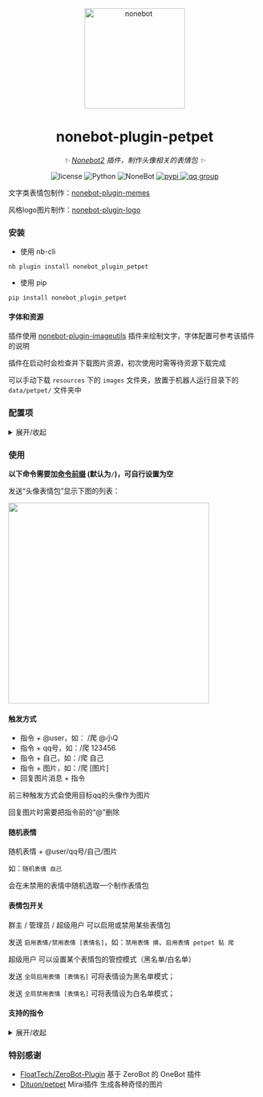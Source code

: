 <div align="center">

  <a href="https://v2.nonebot.dev/">
    <img src="https://v2.nonebot.dev/logo.png" width="200" height="200" alt="nonebot">
  </a>

# nonebot-plugin-petpet

_✨ [Nonebot2](https://github.com/nonebot/nonebot2) 插件，制作头像相关的表情包 ✨_

<p align="center">
  <img src="https://img.shields.io/github/license/noneplugin/nonebot-plugin-petpet" alt="license">
  <img src="https://img.shields.io/badge/python-3.7.3+-blue.svg" alt="Python">
  <img src="https://img.shields.io/badge/nonebot-2.0.0b4+-red.svg" alt="NoneBot">
  <a href="https://pypi.org/project/nonebot-plugin-petpet">
    <img src="https://badgen.net/pypi/v/nonebot-plugin-petpet" alt="pypi">
  </a>
  <a href="https://jq.qq.com/?_wv=1027&k=wDVNrMdr">
    <img src="https://img.shields.io/badge/QQ%E7%BE%A4-682145034-orange" alt="qq group">
  </a>
</p>

</div>


文字类表情包制作：[nonebot-plugin-memes](https://github.com/noneplugin/nonebot-plugin-memes)

风格logo图片制作：[nonebot-plugin-logo](https://github.com/noneplugin/nonebot-plugin-logo)


### 安装

- 使用 nb-cli

```
nb plugin install nonebot_plugin_petpet
```

- 使用 pip

```
pip install nonebot_plugin_petpet
```

#### 字体和资源

插件使用 [nonebot-plugin-imageutils](https://github.com/noneplugin/nonebot-plugin-imageutils) 插件来绘制文字，字体配置可参考该插件的说明

插件在启动时会检查并下载图片资源，初次使用时需等待资源下载完成

可以手动下载 `resources` 下的 `images` 文件夹，放置于机器人运行目录下的 `data/petpet/` 文件夹中


### 配置项

<details>
<summary>展开/收起</summary>

#### `petpet_command_start`
 - 类型：`str`
 - 默认：`""`
 - 说明：命令开始字符，为空则使用Nonebot设置中的`command_start`

#### `petpet_resource_url`
 - 类型：`str`
 - 默认：`https://ghproxy.com/https://raw.githubusercontent.com/noneplugin/nonebot-plugin-petpet/v0.3.x/resources`
 - 说明：资源下载链接，默认为使用`ghproxy`代理的github仓库链接

#### `petpet_disabled_list`
 - 类型：`List[str]`
 - 默认：`[]`
 - 说明：禁用的表情包列表，需填写表情名称的列表，表情名称可以在`data_source.py`文件中查看。若只是临时关闭，可以用下文中的“表情包开关”

#### `petpet_gif_max_size`
 - 类型：`float`
 - 默认：`10`
 - 说明：限制生成的gif的最大体积，单位为`Mb`。若生成的gif体积过大，则先会尝试缩减帧数，其次尝试缩小图片尺寸

#### `petpet_gif_max_frames`
 - 类型：`int`
 - 默认：`100`
 - 说明：限制生成的gif的最大帧数

#### `baidu_trans_appid`
 - 类型：`str`
 - 默认：`""`
 - 说明：百度翻译api相关，可在[百度翻译开放平台](http://api.fanyi.baidu.com)申请

#### `baidu_trans_apikey`
 - 类型：`str`
 - 默认：`""`
 - 说明：百度翻译api相关，可在[百度翻译开放平台](http://api.fanyi.baidu.com)申请

</details>


### 使用

**以下命令需要加[命令前缀](https://v2.nonebot.dev/docs/api/config#Config-command_start) (默认为`/`)，可自行设置为空**

发送“头像表情包”显示下图的列表：

<div align="left">
  <img src="https://s2.loli.net/2022/10/15/CiHyoqgI6eKSW9p.jpg" width="400" />
</div>


#### 触发方式
- 指令 + @user，如： /爬 @小Q
- 指令 + qq号，如：/爬 123456
- 指令 + 自己，如：/爬 自己
- 指令 + 图片，如：/爬 [图片]
- 回复图片消息 + 指令

前三种触发方式会使用目标qq的头像作为图片

回复图片时需要把指令前的“@”删除


#### 随机表情

随机表情 + @user/qq号/自己/图片

如：`随机表情 自己`

会在未禁用的表情中随机选取一个制作表情包


#### 表情包开关

群主 / 管理员 / 超级用户 可以启用或禁用某些表情包

发送 `启用表情/禁用表情 [表情名]`，如：`禁用表情 摸`、`启用表情 petpet 贴 爬`

超级用户 可以设置某个表情包的管控模式（黑名单/白名单）

发送 `全局启用表情 [表情名]` 可将表情设为黑名单模式；

发送 `全局禁用表情 [表情名]` 可将表情设为白名单模式；


#### 支持的指令

<details>
<summary>展开/收起</summary>

| 指令 | 效果 | 备注 |
| --- | --- | --- |
| 万能表情<br>空白表情 | <img src="https://s2.loli.net/2022/05/29/C2VRA6iw4hzWZXO.jpg" width="200" /> | 简单的图片加文字 |
| 摸<br>摸摸<br>摸头<br>摸摸头<br>rua | <img src="https://s2.loli.net/2022/02/23/oNGVO4iuCk73g8S.gif" width="200" /> | 可使用参数“圆”让头像为圆形<br>如：摸头圆 自己 |
| 亲<br>亲亲 | <img src="https://s2.loli.net/2022/02/23/RuoiqP8plJBgw9K.gif" width="200" /> | 可指定一个或两个目标<br>若为一个则为 发送人 亲 目标<br>若为两个则为 目标1 亲 目标2<br>如：亲 114514 自己 |
| 贴<br>贴贴<br>蹭<br>蹭蹭 | <img src="https://s2.loli.net/2022/02/23/QDCE5YZIfroavub.gif" width="200" /> | 可指定一个或两个目标<br>类似 亲 |
| 顶<br>玩 | <img src="https://s2.loli.net/2022/08/16/WVotKxjqupdCJAS.gif" width="200" /> |  |
| 拍 | <img src="https://s2.loli.net/2022/02/23/5mv6pFJMNtzHhcl.gif" width="200" /> |  |
| 撕 | <img src="https://s2.loli.net/2022/05/29/FDcam9ROPkqvwxH.jpg" width="200" > |  |
| 怒撕 | <img src="https://s2.loli.net/2022/10/11/NepC3ETugIaWnHs.jpg" width="200" > |  |
| 丢<br>扔 | <img src="https://s2.loli.net/2022/02/23/LlDrSGYdpcqEINu.jpg" width="200" /> |  |
| 抛<br>掷 | <img src="https://s2.loli.net/2022/03/10/W8X6cGZS5VMDOmh.gif" width="200" /> |  |
| 爬 | <img src="https://s2.loli.net/2022/02/23/hfmAToDuF2actC1.jpg" width="200" /> | 默认为随机选取一张爬表情<br>可使用数字指定特定表情<br>如：爬 13 自己 |
| 精神支柱 | <img src="https://s2.loli.net/2022/02/23/WwjNmiz4JXbuE1B.jpg" width="200" /> |  |
| 一直 | <img src="https://s2.loli.net/2022/02/23/dAf9Z3kMDwYcRWv.gif" width="200" /> | 支持gif |
| 一直一直 | <img src="https://s2.loli.net/2022/10/15/hn5Q4jm29pXNsrL.gif" width="200" /> | 支持gif |
| 加载中 | <img src="https://s2.loli.net/2022/02/23/751Oudrah6gBsWe.gif" width="200" /> | 支持gif |
| 转 | <img src="https://s2.loli.net/2022/02/23/HoZaCcDIRgs784Y.gif" width="200" /> |  |
| 小天使 | <img src="https://s2.loli.net/2022/02/23/ZgD1WSMRxLIymCq.jpg" width="200" /> | 图中名字为目标qq昵称<br>可指定名字，如：小天使 meetwq 自己 |
| 不要靠近 | <img src="https://s2.loli.net/2022/02/23/BTdkAzvhRDLOa3U.jpg" width="200" /> |  |
| 一样 | <img src="https://s2.loli.net/2022/02/23/SwAXoOgfdjP4ecE.jpg" width="200" /> |  |
| 滚 | <img src="https://s2.loli.net/2022/02/23/atzZsSE53UDIlOe.gif" width="200" /> |  |
| 玩游戏<br>来玩游戏 | <img src="https://s2.loli.net/2022/05/31/j9ZKB7cFOSklzMe.jpg" width="200" /> | 图中描述默认为：来玩休闲游戏啊<br>可指定描述<br>支持gif |
| 膜<br>膜拜 | <img src="https://s2.loli.net/2022/02/23/nPgBJwV5qDb1s9l.gif" width="200" /> |  |
| 吃 | <img src="https://s2.loli.net/2022/02/23/ba8cCtIWEvX9sS1.gif" width="200" /> |  |
| 啃 | <img src="https://s2.loli.net/2022/02/23/k82n76U4KoNwsr3.gif" width="200" /> |  |
| 出警 | <img src="https://s2.loli.net/2022/05/31/Q7WL1q2TlHgnERr.jpg" width="200" /> |  |
| 警察 | <img src="https://s2.loli.net/2022/03/12/xYLgKVJcd3HvqfM.jpg" width="200" > |  |
| 问问<br>去问问 | <img src="https://s2.loli.net/2022/02/23/GUyax1BF6q5Hvin.jpg" width="200" /> | 名字为qq昵称，可指定名字 |
| 舔<br>舔屏<br>prpr | <img src="https://s2.loli.net/2022/03/05/WMHpwygtmN5bdEV.jpg" width="200" /> | 支持gif |
| 搓 | <img src="https://s2.loli.net/2022/03/09/slRF4ue56xSQzra.gif" width="200" /> |  |
| 墙纸 | <img src="https://s2.loli.net/2022/10/01/wm3pFvEZeUctA4J.gif" width="200" /> |  |
| 国旗 | <img src="https://s2.loli.net/2022/03/10/p7nwCvgsU3LxBDI.jpg" width="200" /> |  |
| 交个朋友 | <img src="https://s2.loli.net/2022/03/10/SnmkNrjKuFeZvbA.jpg" width="200" /> | 名字为qq昵称，可指定名字 |
| 继续干活<br>打工人 | <img src="https://s2.loli.net/2022/04/20/LIak2BsJ9Dd5O7l.jpg" width="200" > |  |
| 完美<br>完美的 | <img src="https://s2.loli.net/2022/03/10/lUS1nmPAKIYtwih.jpg" width="200" /> |  |
| 关注 | <img src="https://s2.loli.net/2022/03/12/FlpjRWCte72ozqs.jpg" width="200" > | 名字为qq昵称，可指定名字 |
| 我朋友说<br>我有个朋友说 | <img src="https://s2.loli.net/2022/03/12/cBk4aG3RwIoYbMF.jpg" width="200" > | 没有图片则使用发送者的头像<br>可指定名字<br>如“我朋友张三说 来份涩图” |
| 这像画吗 | <img src="https://s2.loli.net/2022/03/12/PiSAM1T6EvxXWgD.jpg" width="200" > |  |
| 震惊 | <img src="https://s2.loli.net/2022/03/12/4krO6y53bKzYpUg.gif" width="200" > |  |
| 兑换券 | <img src="https://s2.loli.net/2022/03/12/6tS7dDaprb1sUxj.jpg" width="200" > | 默认文字为：qq昵称 + 陪睡券<br>可指定文字 |
| 听音乐 | <img src="https://s2.loli.net/2022/03/15/rjgvbXeOJtIW8fF.gif" width="200" > |  |
| 典中典 | <img src="https://s2.loli.net/2022/03/18/ikQ1IB6hS4x3EjD.jpg" width="200" > |  |
| 哈哈镜 | <img src="https://s2.loli.net/2022/03/15/DwRPaErSNZWXGgp.gif" width="200" > |  |
| 永远爱你 | <img src="https://s2.loli.net/2022/03/15/o6mhWk7crwdepU5.gif" width="200" > |  |
| 对称 | <img src="https://s2.loli.net/2022/03/15/HXntCy8kc7IRZxp.jpg" width="200" > | 可使用参数“上”、“下”、“左”、“右”指定对称方向<br>支持gif |
| 安全感 | <img src="https://s2.loli.net/2022/03/15/58pPzrgxJNkUYRT.jpg" width="200" > | 可指定描述 |
| 永远喜欢<br>我永远喜欢 | <img src="https://s2.loli.net/2022/03/15/EpTiUbcoVGCXLkJ.jpg" width="200" > | 图中名字为目标qq昵称<br>可指定名字<br>可指定多个目标叠buff |
| 采访 | <img src="https://s2.loli.net/2022/03/15/AYpkWEc2BrXhKeU.jpg" width="200" > | 可指定描述 |
| 打拳 | <img src="https://s2.loli.net/2022/03/18/heA9fCPMQWXBxTn.gif" width="200" > |  |
| 群青 | <img src="https://s2.loli.net/2022/03/18/drwXx3yK14IMVCf.jpg" width="200" > |  |
| 捣 | <img src="https://s2.loli.net/2022/03/30/M9xUehlV64OpGoY.gif" width="200" > |  |
| 捶 | <img src="https://s2.loli.net/2022/03/30/ElnARr7ohVXjtJx.gif" width="200" > |  |
| 需要<br>你可能需要 | <img src="https://s2.loli.net/2022/03/30/VBDG74QeZUYcunh.jpg" width="200" > |  |
| 捂脸 | <img src="https://s2.loli.net/2022/03/30/NLy4Eb6CHKP3Svo.jpg" width="200" > |  |
| 敲 | <img src="https://s2.loli.net/2022/04/14/uHP8z3bDMtGdOCk.gif" width="200" > |  |
| 垃圾<br>垃圾桶 | <img src="https://s2.loli.net/2022/04/14/i1ok2NUYaMfKezT.gif" width="200" > |  |
| 为什么@我<br>为什么at我 | <img src="https://s2.loli.net/2022/04/14/qQYydurABV7TMbN.jpg" width="200" > |  |
| 像样的亲亲 | <img src="https://s2.loli.net/2022/04/14/1KvLjb2uRYQ9mCI.jpg" width="200" > |  |
| 啾啾 | <img src="https://s2.loli.net/2022/04/20/v3YrbLMnND8BoPK.gif" width="200" > |  |
| 吸<br>嗦 | <img src="https://s2.loli.net/2022/04/20/LlFNscXC1IQrkgE.gif" width="200" > |  |
| 锤 | <img src="https://s2.loli.net/2022/04/20/ajXFm95tHRM6CzZ.gif" width="200" > |  |
| 紧贴<br>紧紧贴着 | <img src="https://s2.loli.net/2022/04/20/FiBwc3ZxvVLObGP.gif" width="200" > |  |
| 注意力涣散 | <img src="https://s2.loli.net/2022/05/11/mEtyxoZ3DfwBCn5.jpg" width="200" > |  |
| 阿尼亚喜欢 | <img src="https://s2.loli.net/2022/08/16/PNCZxzqvV9uDFEf.jpg" width="200" > | 支持gif |
| 想什么 | <img src="https://s2.loli.net/2022/05/18/ck1jNO2K8Qd6Lo3.jpg" width="200" > | 支持gif |
| 远离 | <img src="https://s2.loli.net/2022/05/31/lqyOu25WPTsGBcb.jpg" width="200" > | 可指定多个目标 |
| 结婚申请<br>结婚登记 | <img src="https://s2.loli.net/2022/05/31/tZR3ls7cBrdGHTL.jpg" width="200" > |  |
| 小画家 | <img src="https://s2.loli.net/2022/06/23/KCD73EbgqzWFxr4.jpg" width="200" > |  |
| 复读 | <img src="https://s2.loli.net/2022/08/16/E6vgRCt3MSLfAWU.gif" width="200" > | 复读内容默认为“救命啊”<br>可指定多个目标 |
| 防诱拐 | <img src="https://s2.loli.net/2022/07/21/ve6lcYaiV4wfhHg.jpg" width="200" > |  |
| 字符画 | <img src="https://s2.loli.net/2022/07/21/R58eG7mVZWPp1Cy.jpg" width="200" > | 支持gif |
| 我老婆 | <img src="https://s2.loli.net/2022/08/16/7wPht5rp6sk1ZCq.jpg" width="200" > |  |
| 胡桃平板 | <img src="https://s2.loli.net/2022/08/16/Mc5HvfB6ywqLQiV.jpg" width="200" > | 支持gif |
| 胡桃放大 | <img src="https://s2.loli.net/2022/10/01/ISotJVp1xOfgvlq.gif" width="200" > | 支持gif |
| 讲课<br>敲黑板 | <img src="https://s2.loli.net/2022/08/16/VpdIHsteKocgRzP.jpg" width="200" > | 支持gif |
| 上瘾<br>毒瘾发作 | <img src="https://s2.loli.net/2022/08/26/WAVDFfJB7tH5z3y.jpg" width="200" > | 支持gif |
| 手枪 | <img src="https://s2.loli.net/2022/08/26/MRO3mqvfbaxkB1t.jpg" width="200" > |  |
| 高血压 | <img src="https://s2.loli.net/2022/08/26/9qbyN2h38MAkRZE.jpg" width="200" > | 支持gif |
| 看书 | <img src="https://s2.loli.net/2022/08/26/SeAC86RgDlUvLNY.jpg" width="200" > |  |
| 遇到困难请拨打 | <img src="https://s2.loli.net/2022/08/26/KWGSf6qErB14uwp.jpg" width="200" > | 可指定一个或两个目标 |
| 迷惑 | <img src="https://s2.loli.net/2022/10/01/WqfAXNpD8JkVnUH.gif" width="200" > | 支持gif |
| 打穿<br>打穿屏幕 | <img src="https://s2.loli.net/2022/10/01/ndxBbC1TKeRYv9X.gif" width="200" > | 支持gif |
| 击剑<br>🤺 | <img src="https://s2.loli.net/2022/10/01/97uZYdFs16CkJhQ.gif" width="200" > |  |
| 抱大腿 | <img src="https://s2.loli.net/2022/10/01/mivPkLle6qwZQsg.gif" width="200" > |  |
| 唐可可举牌 | <img src="https://s2.loli.net/2022/10/01/LdGk9MmzYaebFt5.gif" width="200" > |  |
| 无响应 | <img src="https://s2.loli.net/2022/10/01/vjXnOgcSVLGfdCQ.jpg" width="200" > |  |
| 抱紧 | <img src="https://s2.loli.net/2022/10/01/vYgl3nRmXuGwqDd.jpg" width="200" > |  |
| 看扁 | <img src="https://s2.loli.net/2022/10/08/kAHs6GYnmRh28WB.jpg" width="200" > | 支持gif<br>可指定描述<br>可指定缩放倍率，默认为2<br>如：看扁 3 自己 |
| 看图标 | <img src="https://s2.loli.net/2022/10/08/Ek8Vu6eFyQKJnos.jpg" width="200" > | 支持gif<br>可指定描述 |
| 舰长 | <img src="https://s2.loli.net/2022/10/11/8kPgVo6yzWMhfqU.jpg" width="200" > | 可指定1~5个目标 |
| 急急国王 | <img src="https://s2.loli.net/2022/10/11/RqFP8Gtr2CQmSTU.jpg" width="200" > | 可指定方块中的字和描述<br>可用多个图片替代方块 |
| 不文明 | <img src="https://s2.loli.net/2022/10/15/XBqrksgCcAx1YaH.jpg" width="200" > |  |
| 一起 | <img src="https://s2.loli.net/2022/10/15/Ujt7avy9d5TfOlW.jpg" width="200" > |  |

</details>


### 特别感谢

- [FloatTech/ZeroBot-Plugin](https://github.com/FloatTech/ZeroBot-Plugin) 基于 ZeroBot 的 OneBot 插件
- [Dituon/petpet](https://github.com/Dituon/petpet) Mirai插件 生成各种奇怪的图片
